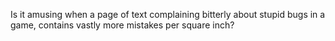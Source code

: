 Is it amusing when a page of text complaining bitterly about stupid bugs in a game, contains vastly more mistakes per square inch?